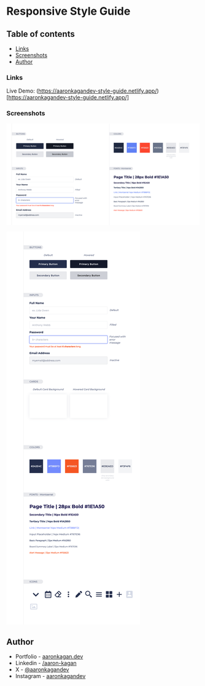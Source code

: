 # Responsive Style Guide

## Table of contents

- [Links](#links)
- [Screenshots](#screenshots)
- [Author](#author)

### Links

Live Demo: (https://aaronkagandev-style-guide.netlify.app/)[https://aaronkagandev-style-guide.netlify.app/]

### Screenshots

![Alt text](image.png)

![Alt text](image-1.png)

## Author

- Portfolio - [aaronkagan.dev](https://www.aaronkagan.dev)
- Linkedin - [/aaron-kagan](https://www.linkedin.com/in/aaron-kagan/)
- X - [@aaronkagandev](https://www.twitter.com/aaronkagandev)
- Instagram - [aaronkagandev](https://www.instagram.com/aaronkagandev/)
